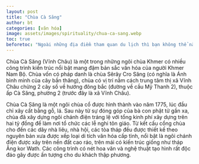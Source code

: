 ```yaml
---
layout: post
title: "Chùa Cà Săng"
author: bt
categories: [văn hóa]
image: assets/images/spirituality/chua-ca-sang.webp
toc: true
beforetoc: "Ngoài những địa điểm tham quan du lịch thì bạn không thể nào bỏ qua các ngôi chùa, cổ miếu là nét văn hóa tâm linh đặc trưng của vùng đất Vĩnh Châu. Bạn sẽ được khám phá các kiến trúc tỉ mĩ, hiện đại, hoành tráng theo nhiều phong cách thiết kế khác nhau."
---
```


Chùa Cà Săng (Vĩnh Châu) là một trong những ngôi chùa Khmer có nhiều công trình kiến trúc nổi bật mang đậm bản sắc văn hóa của người Khmer Nam Bộ. Chùa vốn có pháp danh là chùa Sêrây Cro Săng (có nghĩa là Ánh bình minh của cây bần thăng), chùa có vị trí nằm cách trung tâm thị xã Vĩnh Châu chừng 2 cây số về hướng đông bắc (đường về cầu Mỹ Thanh 2), thuộc ấp Cà Săng, phường 2 (trước đây là xã Vĩnh Châu).

Chùa Cà Săng là một ngôi chùa cổ được hình thành vào năm 1775, lúc đầu chỉ xây cất bằng gỗ, lá. Sau này từ sự đóng góp của bà con phật tử gần xa, chùa đã xây dựng ngôi chánh điện tráng lệ với tổng kinh phí xây dựng trên hai tỷ đồng để làm nơi tổ chức các lễ nghi tôn giáo. Từ kết cấu cổng chùa cho đến các dãy nhà liêu, nhà hội, các tòa tháp đều được thiết kế theo nguyên bản xưa được xếp loại di tích văn hóa cấp tỉnh, nổi bật là ngôi chánh điện được xây trên nền đất cao ráo, trên mái có kiến trúc giống như tháp Ăng kor Wath. Các công trình có nét hoa văn và nghệ thuật tạo hình rất độc đáo gây được ấn tượng cho du khách thập phương.
